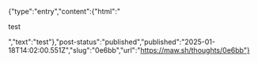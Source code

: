 {"type":"entry","content":{"html":"<p>test</p>","text":"test"},"post-status":"published","published":"2025-01-18T14:02:00.551Z","slug":"0e6bb","url":"https://maw.sh/thoughts/0e6bb"}